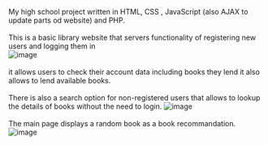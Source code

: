 My high school project written in HTML, CSS , JavaScript (also AJAX to update parts od website) and PHP.
<br/>
<br/>
This is a basic library website that servers functionality of registering new users and logging them in
<br/>
![image](https://user-images.githubusercontent.com/90787864/191328973-8c19c2b1-b258-46bd-8f11-ff1af90438e4.png)
<br/>
<br/>
it allows users to check their account data including books they lend it also allows to lend available books.
<br/>
<br/>
There is also a search option for non-registered users that allows to lookup the details of books without the need to login.
![image](https://user-images.githubusercontent.com/90787864/191328452-400ed41d-a06d-48b8-b6f3-36895f025aed.png)
<br/>
<br/>
The main page displays a random book as a book recommandation.
![image](https://user-images.githubusercontent.com/90787864/191328323-529dd1a4-88b7-4a64-922d-470320d2330d.png)
